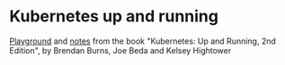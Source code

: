 # Kubernetes up and running

[Playground](playground/) and [notes](NOTES.md) from the book "Kubernetes: Up and Running, 2nd Edition", by Brendan Burns, Joe Beda and Kelsey Hightower
